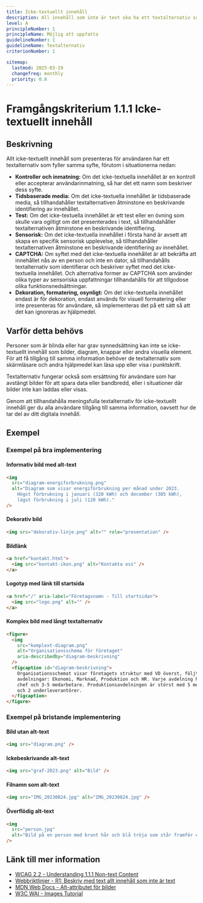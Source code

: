 ```yaml
---
title: Icke-textuellt innehåll
description: All innehåll som inte är text ska ha ett textalternativ som presenterar motsvarande syfte eller information.
level: A
principleNumber: 1
principleName: Möjlig att uppfatta
guidelineNumber: 1
guidelineName: Textalternativ
criterionNumber: 1

sitemap:
  lastmod: 2025-03-19
  changefreq: monthly
  priority: 0.8
---
```


# Framgångskriterium 1.1.1 Icke-textuellt innehåll

## Beskrivning

Allt icke-textuellt innehåll som presenteras för användaren har ett textalternativ som fyller samma syfte, förutom i situationerna nedan:

- **Kontroller och inmatning:** Om det icke-textuella innehållet är en kontroll eller accepterar användarinmatning, så har det ett namn som beskriver dess syfte.
- **Tidsbaserade media:** Om det icke-textuella innehållet är tidsbaserade media, så tillhandahåller textalternativen åtminstone en beskrivande identifiering av innehållet.
- **Test:** Om det icke-textuella innehållet är ett test eller en övning som skulle vara ogiltigt om det presenterades i text, så tillhandahåller textalternativen åtminstone en beskrivande identifiering.
- **Sensorisk:** Om det icke-textuella innehållet i första hand är avsett att skapa en specifik sensorisk upplevelse, så tillhandahåller textalternativen åtminstone en beskrivande identifiering av innehållet.
- **CAPTCHA:** Om syftet med det icke-textuella innehållet är att bekräfta att innehållet nås av en person och inte en dator, så tillhandahålls textalternativ som identifierar och beskriver syftet med det icke-textuella innehållet. Och alternativa former av CAPTCHA som använder olika typer av sensoriska uppfattningar tillhandahålls för att tillgodose olika funktionsnedsättningar.
- **Dekoration, formatering, osynligt:** Om det icke-textuella innehållet endast är för dekoration, endast används för visuell formatering eller inte presenteras för användare, så implementeras det på ett sätt så att det kan ignoreras av hjälpmedel.

## Varför detta behövs

Personer som är blinda eller har grav synnedsättning kan inte se icke-textuellt innehåll som bilder, diagram, knappar eller andra visuella element. För att få tillgång till samma information behöver de textalternativ som skärmläsare och andra hjälpmedel kan läsa upp eller visa i punktskrift.

Textalternativ fungerar också som ersättning för användare som har avstängt bilder för att spara data eller bandbredd, eller i situationer där bilder inte kan laddas eller visas.

Genom att tillhandahålla meningsfulla textalternativ för icke-textuellt innehåll ger du alla användare tillgång till samma information, oavsett hur de tar del av ditt digitala innehåll.

## Exempel

### Exempel på bra implementering

#### Informativ bild med alt-text

```html
<img
  src="diagram-energiforbrukning.png"
  alt="Diagram som visar energiförbrukning per månad under 2023. 
    Högst förbrukning i januari (320 kWh) och december (305 kWh), 
    lägst förbrukning i juli (120 kWh)."
/>
```

#### Dekorativ bild

```html
<img src="dekorativ-linje.png" alt="" role="presentation" />
```

#### Bildlänk

```html
<a href="kontakt.html">
  <img src="kontakt-ikon.png" alt="Kontakta oss" />
</a>
```

#### Logotyp med länk till startsida

```html
<a href="/" aria-label="Företagsnamn - Till startsidan">
  <img src="logo.png" alt="" />
</a>
```

#### Komplex bild med långt textalternativ

```html
<figure>
  <img
    src="komplext-diagram.png"
    alt="Organisationsschema för företaget"
    aria-describedby="diagram-beskrivning"
  />
  <figcaption id="diagram-beskrivning">
    Organisationsschemat visar företagets struktur med VD överst, följt av fyra
    avdelningar: Ekonomi, Marknad, Produktion och HR. Varje avdelning har en
    chef och 3-5 medarbetare. Produktionsavdelningen är störst med 5 medarbetare
    och 2 underleverantörer.
  </figcaption>
</figure>
```

### Exempel på bristande implementering

#### Bild utan alt-text

```html
<img src="diagram.png" />
```

#### Ickebeskrivande alt-text

```html
<img src="graf-2023.png" alt="Bild" />
```

#### Filnamn som alt-text

```html
<img src="IMG_20230824.jpg" alt="IMG_20230824.jpg" />
```

#### Överflödig alt-text

```html
<img
  src="person.jpg"
  alt="Bild på en person med brunt hår och blå tröja som står framför en byggnad och ler mot kameran en solig dag i augusti när löven börjat falla från träden"
/>
```

## Länk till mer information

- [WCAG 2.2 - Understanding 1.1.1 Non-text Content](https://www.w3.org/WAI/WCAG22/Understanding/non-text-content.html)
- [Webbriktlinjer - R1: Beskriv med text allt innehåll som inte är text](https://www.digg.se/webbriktlinjer/alla-webbriktlinjer/beskriv-med-text-allt-innehall-som-inte-ar-text)
- [MDN Web Docs - Alt-attributet för bilder](https://developer.mozilla.org/en-US/docs/Web/API/HTMLImageElement/alt)
- [W3C WAI - Images Tutorial](https://www.w3.org/WAI/tutorials/images/)
